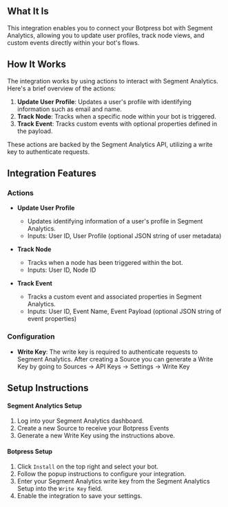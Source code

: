## What It Is

This integration enables you to connect your Botpress bot with Segment Analytics, allowing you to update user profiles, track node views, and custom events directly within your bot's flows.

## How It Works

The integration works by using actions to interact with Segment Analytics. Here's a brief overview of the actions:

1. **Update User Profile**: Updates a user's profile with identifying information such as email and name.
2. **Track Node**: Tracks when a specific node within your bot is triggered.
3. **Track Event**: Tracks custom events with optional properties defined in the payload.

These actions are backed by the Segment Analytics API, utilizing a write key to authenticate requests.

## Integration Features

### Actions

- **Update User Profile**
  - Updates identifying information of a user's profile in Segment Analytics.
  - Inputs: User ID, User Profile (optional JSON string of user metadata)

- **Track Node**
  - Tracks when a node has been triggered within the bot.
  - Inputs: User ID, Node ID

- **Track Event**
  - Tracks a custom event and associated properties in Segment Analytics.
  - Inputs: User ID, Event Name, Event Payload (optional JSON string of event properties)

### Configuration

- **Write Key**: The write key is required to authenticate requests to Segment Analytics. After creating a Source you can generate a Write Key by going to Sources -> API Keys -> Settings -> Write Key

## Setup Instructions

#### Segment Analytics Setup

1. Log into your Segment Analytics dashboard.
2. Create a new Source to receive your Botpress Events
3. Generate a new Write Key using the instructions above.

#### Botpress Setup

1. Click `Install` on the top right and select your bot.
2. Follow the popup instructions to configure your integration.
3. Enter your Segment Analytics write key from the Segment Analytics Setup into the `Write Key` field.
4. Enable the integration to save your settings.
